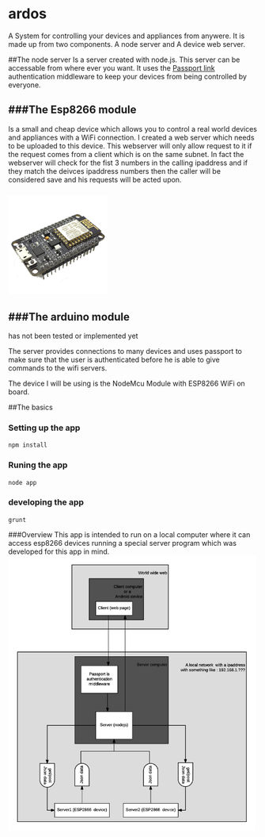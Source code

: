 # ardos
A System for controlling your devices and appliances from anywere.  It is made up from two components.  A node server and A device web server.

##The node server
Is a server created with node.js.  This server can be accessable from where ever you want.  It uses the  [Passport link](http://passportjs.org/docs) authentication middleware to keep your devices from being controlled by everyone. 

###The Esp8266 module
---------------------
Is a small and cheap device which allows you to control a real world devices and appliances with a WiFi connection.
I created a web server which needs to be uploaded to this device.  This webserver will only allow request to it if the request comes from a client which is on the same subnet.  In fact the webserver will check for the fist 3 numbers in the calling ipaddress and if they match the deivces ipaddress numbers then the caller will be considered save and his requests will be acted upon.
#####
<img src="/docs/images/esp8266.png" width="200" alt="The esp8266 module">

###The arduino module
---------------------
has not been tested or implemented yet


The server provides connections to many devices and uses passport to make sure that the user is authenticated before he is able to give commands to the wifi servers.

The device I will be using is the NodeMcu Module with ESP8266 WiFi on board.

##The basics
### Setting up the app
```shell
npm install
```
### Runing the app
```shell
node app
```
### developing the app
```shell
grunt
```
###Overview
This app is intended to run on a local computer where it can access esp8266 devices running a special server program which was developed for this app in mind.  
  <img src="/docs/images/diagram_ardos.png" width="500" alt="Overnew image of the whole system ">


